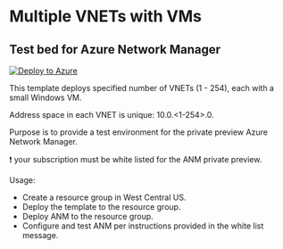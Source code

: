 # Multiple VNETs with VMs

## Test bed for Azure Network Manager

[![Deploy to Azure](https://aka.ms/deploytoazurebutton)](https://portal.azure.com/#create/Microsoft.Template/uri/https%3A%2F%2Fraw.githubusercontent.com%2Fmddazure%2F101-multiple-vnets-with-vms%2Fmain%2Fazuredeploy.json")

This template deploys specified number of VNETs (1 - 254), each with a small Windows VM. 

Address space in each VNET is unique: 10.0.<1-254>.0.

Purpose is to provide a test environment for the private preview Azure Network Manager.

:exclamation: your subscription must be white listed for the ANM private preview.

Usage:
- Create a resource group in West Central US.
- Deploy the template to the resource group.
- Deploy ANM to the resource group.
- Configure and test ANM per instructions provided in the white list message.

